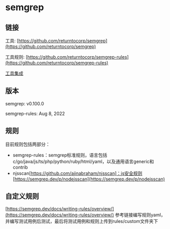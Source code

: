 # semgrep

## 链接
工具: [https://github.com/returntocorp/semgrep](https://github.com/returntocorp/semgrep)

工具规则: [https://github.com/returntocorp/semgrep-rules](https://github.com/returntocorp/semgrep-rules)

[工具集成](./工具集成.md)

## 版本
semgrep: v0.100.0

semgrep-rules: Aug 8, 2022

## 规则
目前规则包括两部分：
- semgrep-rules：semgrep标准规则，语言包括c/go/java/js/ts/php/python/ruby/html/yaml，以及通用语言generic和contrib
- njsscan[https://github.com/ajinabraham/njsscan]：js安全规则 [https://semgrep.dev/p/nodejsscan](https://semgrep.dev/p/nodejsscan)

## 自定义规则
[https://semgrep.dev/docs/writing-rules/overview/](https://semgrep.dev/docs/writing-rules/overview/)
参考链接编写规则yaml，并编写测试用例后测试，最后将测试用例和规则上传到rules/custom文件夹下
